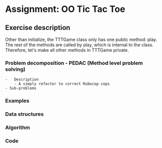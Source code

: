# Assignment: OO Tic Tac Toe

## Exercise description
Other than initialize, the TTTGame class only has one public method: play. The rest of the methods are called by play, which is internal to the class. Therefore, let's make all other methods in TTTGame private.

### Problem decomposition - PEDAC (Method level problem solving)
	-	Description
		- A simply refactor to correct Rubocop cops
	- Sub-problems

### Examples
### Data structures
### Algorithm
### Code
